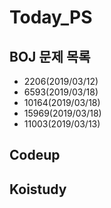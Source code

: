 # Today_PS

## BOJ 문제 목록
  - 2206(2019/03/12)
  - 6593(2019/03/18)
  - 10164(2019/03/18)
  - 15969(2019/03/18)
  - 11003(2019/03/13)
## Codeup

## Koistudy